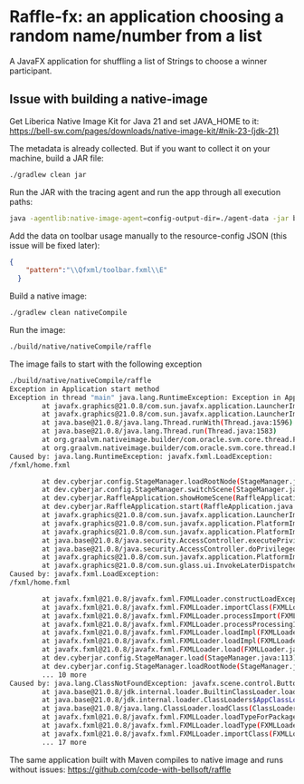 # Raffle-fx: an application choosing a random name/number from a list

A JavaFX application for shuffling a list of Strings to choose a winner participant.

## Issue with building a native-image

Get Liberica Native Image Kit for Java 21 and set JAVA_HOME to it: https://bell-sw.com/pages/downloads/native-image-kit/#nik-23-(jdk-21)

The metadata is already collected. But if you want to collect it on your machine, build a JAR file:
```bash
./gradlew clean jar
```

Run the JAR with the tracing agent and run the app through all execution paths:
```bash
java -agentlib:native-image-agent=config-output-dir=./agent-data -jar build/libs/raffle-gradle-1.0-SNAPSHOT.jar
```

Add the data on toolbar usage manually to the resource-config JSON (this issue will be fixed later):
```json
{
    "pattern":"\\Qfxml/toolbar.fxml\\E"
  }
```

Build a native image:

```bash
./gradlew clean nativeCompile
```

Run the image:
```bash
./build/native/nativeCompile/raffle
```

The image fails to start with the following exception

```bash
./build/native/nativeCompile/raffle
Exception in Application start method
Exception in thread "main" java.lang.RuntimeException: Exception in Application start method
        at javafx.graphics@21.0.8/com.sun.javafx.application.LauncherImpl.launchApplication1(LauncherImpl.java:893)
        at javafx.graphics@21.0.8/com.sun.javafx.application.LauncherImpl.lambda$launchApplication$2(LauncherImpl.java:196)
        at java.base@21.0.8/java.lang.Thread.runWith(Thread.java:1596)
        at java.base@21.0.8/java.lang.Thread.run(Thread.java:1583)
        at org.graalvm.nativeimage.builder/com.oracle.svm.core.thread.PlatformThreads.threadStartRoutine(PlatformThreads.java:902)
        at org.graalvm.nativeimage.builder/com.oracle.svm.core.thread.PlatformThreads.threadStartRoutine(PlatformThreads.java:878)
Caused by: java.lang.RuntimeException: javafx.fxml.LoadException: 
/fxml/home.fxml

        at dev.cyberjar.config.StageManager.loadRootNode(StageManager.java:104)
        at dev.cyberjar.config.StageManager.switchScene(StageManager.java:75)
        at dev.cyberjar.RaffleApplication.showHomeScene(RaffleApplication.java:33)
        at dev.cyberjar.RaffleApplication.start(RaffleApplication.java:29)
        at javafx.graphics@21.0.8/com.sun.javafx.application.LauncherImpl.lambda$launchApplication1$9(LauncherImpl.java:839)
        at javafx.graphics@21.0.8/com.sun.javafx.application.PlatformImpl.lambda$runAndWait$12(PlatformImpl.java:483)
        at javafx.graphics@21.0.8/com.sun.javafx.application.PlatformImpl.lambda$runLater$10(PlatformImpl.java:456)
        at java.base@21.0.8/java.security.AccessController.executePrivileged(AccessController.java:129)
        at java.base@21.0.8/java.security.AccessController.doPrivileged(AccessController.java:400)
        at javafx.graphics@21.0.8/com.sun.javafx.application.PlatformImpl.lambda$runLater$11(PlatformImpl.java:455)
        at javafx.graphics@21.0.8/com.sun.glass.ui.InvokeLaterDispatcher$Future.run(InvokeLaterDispatcher.java:95)
Caused by: javafx.fxml.LoadException: 
/fxml/home.fxml

        at javafx.fxml@21.0.8/javafx.fxml.FXMLLoader.constructLoadException(FXMLLoader.java:2722)
        at javafx.fxml@21.0.8/javafx.fxml.FXMLLoader.importClass(FXMLLoader.java:2994)
        at javafx.fxml@21.0.8/javafx.fxml.FXMLLoader.processImport(FXMLLoader.java:2838)
        at javafx.fxml@21.0.8/javafx.fxml.FXMLLoader.processProcessingInstruction(FXMLLoader.java:2773)
        at javafx.fxml@21.0.8/javafx.fxml.FXMLLoader.loadImpl(FXMLLoader.java:2639)
        at javafx.fxml@21.0.8/javafx.fxml.FXMLLoader.loadImpl(FXMLLoader.java:2563)
        at javafx.fxml@21.0.8/javafx.fxml.FXMLLoader.load(FXMLLoader.java:2531)
        at dev.cyberjar.config.StageManager.load(StageManager.java:113)
        at dev.cyberjar.config.StageManager.loadRootNode(StageManager.java:102)
        ... 10 more
Caused by: java.lang.ClassNotFoundException: javafx.scene.control.Button
        at java.base@21.0.8/jdk.internal.loader.BuiltinClassLoader.loadClass(BuiltinClassLoader.java:52)
        at java.base@21.0.8/jdk.internal.loader.ClassLoaders$AppClassLoader.loadClass(ClassLoaders.java:188)
        at java.base@21.0.8/java.lang.ClassLoader.loadClass(ClassLoader.java:121)
        at javafx.fxml@21.0.8/javafx.fxml.FXMLLoader.loadTypeForPackage(FXMLLoader.java:3062)
        at javafx.fxml@21.0.8/javafx.fxml.FXMLLoader.loadType(FXMLLoader.java:3051)
        at javafx.fxml@21.0.8/javafx.fxml.FXMLLoader.importClass(FXMLLoader.java:2992)
        ... 17 more
```


The same application built with Maven compiles to native image and runs without issues: https://github.com/code-with-bellsoft/raffle